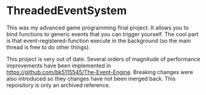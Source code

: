 # ThreadedEventSystem
This was my advanced game programming final project.  It allows you to bind functions to generic events that you can trigger yourself.  The cool part is that event-registered-function execute in the background (so the main thread is free to do other things).


This project is very out of date.  Several orders of magnitude of performance improvements have been implemented in https://github.com/bk5115545/The-Event-Engine.  Breaking changes were also introduced so they changes have not been merged back.  This repoisitory is only an archived reference.
